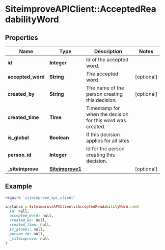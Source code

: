# SiteimproveAPIClient::AcceptedReadabilityWord

## Properties

| Name | Type | Description | Notes |
| ---- | ---- | ----------- | ----- |
| **id** | **Integer** | Id of the accepted word. |  |
| **accepted_word** | **String** | The accepted word | [optional] |
| **created_by** | **String** | The name of the person creating this decision. | [optional] |
| **created_time** | **Time** | Timestamp for when the decision for this word was created. |  |
| **is_global** | **Boolean** | If this decision applies for all sites |  |
| **person_id** | **Integer** | Id for the person creating this decision. |  |
| **_siteimprove** | [**Siteimprove1**](Siteimprove1.md) |  | [optional] |

## Example

```ruby
require 'siteimprove_api_client'

instance = SiteimproveAPIClient::AcceptedReadabilityWord.new(
  id: null,
  accepted_word: null,
  created_by: null,
  created_time: null,
  is_global: null,
  person_id: null,
  _siteimprove: null
)
```

